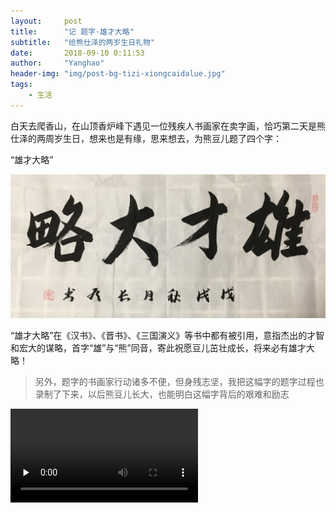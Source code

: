 ```yaml
---
layout:     post
title:      "记 题字·雄才大略"
subtitle:   "给熊仕泽的两岁生日礼物"
date:       2018-09-10 0:11:53
author:     "Yanghao"
header-img: "img/post-bg-tizi-xiongcaidalue.jpg"
tags:
    - 生活
---
```


白天去爬香山，在山顶香炉峰下遇见一位残疾人书画家在卖字画，恰巧第二天是熊仕泽的两周岁生日，想来也是有缘，思来想去，为熊豆儿题了四个字：

“雄才大略”

![](/img/post-bg-tizi-xiongcaidalue.jpg)

“雄才大略”在《汉书》、《晋书》、《三国演义》等书中都有被引用，意指杰出的才智和宏大的谋略，首字“雄”与“熊”同音，寄此祝愿豆儿茁壮成长，将来必有雄才大略！

> 另外，题字的书画家行动诸多不便，但身残志坚，我把这幅字的题字过程也录制了下来，以后熊豆儿长大，也能明白这幅字背后的艰难和励志
> 
  <video id="video" controls="" preload="none">
	 <source id="mp4" src="/img/in-post/post-tizi-xiongaidalue/output.mp4" type="video/mp4">
  </video>
